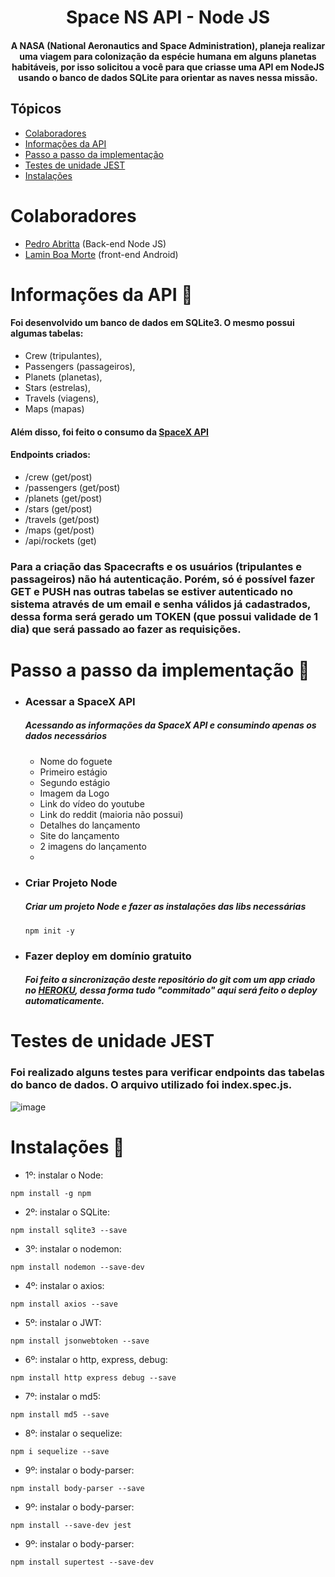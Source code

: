 <h1 align="center"> Space NS API - Node JS </h1>

<h4 align="center">   
A NASA (National Aeronautics and Space Administration), planeja realizar
uma viagem para colonização da espécie humana em alguns planetas
habitáveis, por isso solicitou a você para que criasse uma API em NodeJS
usando o banco de dados SQLite para orientar as naves nessa missão.
</h4>

## Tópicos 
- [Colaboradores](#colaboradores) 
- [Informações da API](#informações-da-api-)
- [Passo a passo da implementação](#passo-a-passo-da-implementação-)
- [Testes de unidade JEST](#testes-de-unidade-jest)
- [Instalações](#instalações-)

# Colaboradores
- <a href="https://github.com/pedro-toodoo">Pedro Abritta</a> (Back-end Node JS)
- <a href="https://github.com/Laminboamorte">Lamin Boa Morte</a> (front-end Android)

# Informações da API 📜
<h4> Foi desenvolvido um banco de dados em SQLite3. O mesmo possui algumas tabelas: </h4>

- Crew (tripulantes), 
- Passengers (passageiros), 
- Planets (planetas), 
- Stars (estrelas),
- Travels (viagens),
- Maps (mapas)

<h4> Além disso, foi feito o consumo da <a href="https://docs.spacexdata.com/">SpaceX API</a> </h4>
<h4> Endpoints criados: </h4>

- /crew (get/post)
- /passengers (get/post)
- /planets (get/post)
- /stars (get/post)
- /travels (get/post)
- /maps (get/post)
- /api/rockets (get)

<h3> Para a criação das Spacecrafts e os usuários (tripulantes e passageiros) não há autenticação. Porém, só é possível fazer GET e PUSH nas outras tabelas se estiver autenticado no sistema através de um email e senha válidos já cadastrados, dessa forma será gerado um TOKEN (que possui validade de 1 dia) que será passado ao fazer as requisições. </h3>


# Passo a passo da implementação 🏃
- ### Acessar a SpaceX API
    <h5>Acessando as informações da SpaceX API e consumindo apenas os dados necessários</h5>
    
    - Nome do foguete
    - Primeiro estágio
    - Segundo estágio
    - Imagem da Logo
    - Link do vídeo do youtube
    - Link do reddit (maioria não possui)
    - Detalhes do lançamento
    - Site do lançamento
    - 2 imagens do lançamento
    - 
- ### Criar Projeto Node 
    <h5>Criar um projeto Node e fazer as instalações das libs necessárias</h5>
    
    ```
    npm init -y
    ```
- ### Fazer deploy em domínio gratuito
    <h5>Foi feito a sincronização deste repositório do git com um app criado no <a href="https://dashboard.heroku.com/apps">HEROKU</a>, dessa forma tudo "commitado" aqui será feito o deploy automaticamente.</h5>
        
# Testes de unidade JEST
<h3> Foi realizado alguns testes para verificar endpoints das tabelas do banco de dados. O arquivo utilizado foi index.spec.js. </h3>

![image](https://user-images.githubusercontent.com/94690905/158018641-17f18442-4767-444a-8a23-1473f10f8a03.png)

# Instalações 🔧

- 1º: instalar o Node:
```
npm install -g npm
```
- 2º: instalar o SQLite:
```
npm install sqlite3 --save
```
- 3º: instalar o nodemon:
```
npm install nodemon --save-dev
```
- 4º: instalar o axios:
```
npm install axios --save
```
- 5º: instalar o JWT:
```
npm install jsonwebtoken --save
```
- 6º: instalar o http, express, debug:
```
npm install http express debug --save
```
- 7º: instalar o md5:
```
npm install md5 --save
```
- 8º: instalar o sequelize:
```
npm i sequelize --save
```
- 9º: instalar o body-parser:
```
npm install body-parser --save
```
- 9º: instalar o body-parser:
```
npm install --save-dev jest
```
- 9º: instalar o body-parser:
```
npm install supertest --save-dev
```

